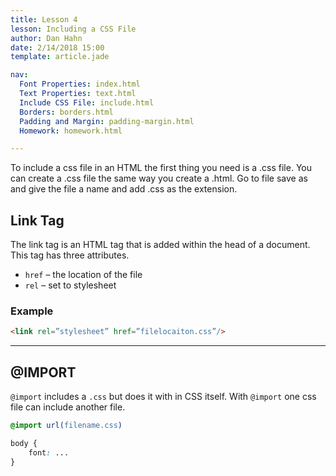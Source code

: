 ```yaml
---
title: Lesson 4
lesson: Including a CSS File
author: Dan Hahn
date: 2/14/2018 15:00
template: article.jade

nav:
  Font Properties: index.html
  Text Properties: text.html
  Include CSS File: include.html
  Borders: borders.html
  Padding and Margin: padding-margin.html
  Homework: homework.html

---
```


To include a css file in an HTML the first thing you need is a .css file.  You can create a .css file the same way you create a .html.  Go to file save as and give the file a name and add .css as the extension.

## Link Tag

The link tag is an HTML tag that is added within the head of a document.  This tag has three attributes.

* `href` – the location of the file
* `rel` – set to stylesheet

### Example


```HTML
<link rel=”stylesheet” href=”filelocaiton.css”/>
```

---

## @IMPORT

`@import` includes a `.css` but does it with in CSS itself.  With `@import` one css file can include another file.

```CSS
@import url(filename.css)

body {
	font: ...
}
```
